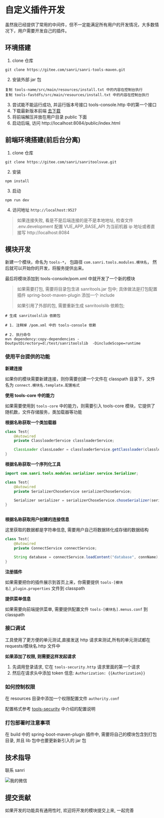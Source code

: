 # 自定义插件开发

虽然我已经提供了常用的中间件，但不一定能满足所有用户的开发情况，大多数情况下，用户需要开发自己的插件。


## 环境搭建

1. clone 仓库
```shell 
git clone https://gitee.com/sanri/sanri-tools-maven.git
```
2. 安装外部 jar 包 
```
复制 tools-name/src/main/resources/install.txt 中的内容在控制台执行
复制 tools-fastdfs/src/main/resources/install.txt 中的内容在控制台执行
```
3. 尝试能不能运行成功, 并运行版本号接口 tools-console.http 中的第一个接口
4. 下载最新版本前端 [去下载](https://gitee.com/sanri/sanritoolsvue/releases)
5. 将前端解压并放在用户目录 public 下面
6. 启动后端, 访问 http://localhost:8084/public/index.html

## 前端环境搭建(前后台分离)

1. clone 仓库
```shell
git clone https://gitee.com/sanri/sanritoolsvue.git
```
2. 安装 
```shell
npm install 
```
3. 启动
```shell
npm run dev 
```
4. 访问地址 `http://localhost:9527`

> 如果连接失败, 看是不是后端连接的是不是本地地址, 检查文件 .env.development 配置 VUE_APP_BASE_API 为当前机器 ip 地址或者直接写 http://localhost:8084

## 模块开发

新建一个模块，命名为 `tools-*`， 包路径 `com.sanri.tools.modules.模块名`， 然后就可以开始你的开发，将服务提供出来。

最后将模块添加到 tools-console/pom.xml 中就开发了一个新的模块

> 如果需要打包, 需要将目录包含进 sanritools.jar 包中; 具体做法是打包配置插件 spring-boot-maven-plugin 添加一个 include
>
> 如果引用了外部的包, 需要重新生成 sanritoolslib 依赖包;

``` shell script
# 生成 sanritoolslib 依赖包

# 1. 注释掉 /pom.xml 中的 tools-console 依赖

# 2. 执行命令 
mvn dependency:copy-dependencies -DoutputDirectory=d:/test/sanritoolslib  -DincludeScope=runtime 
```

### 使用平台提供的功能

**新建连接**

如果你的模块需要新建连接，则你需要创建一个文件在 classpath 目录下，文件名为 `connect.模块名.template.配置格式`

**使用 tools-core 中的能力**

如果需要使用到 `tools-core` 中的能力，则需要引入 tools-core 模块，它提供了随机数，文件存储服务，类加载器等功能

**根据名称获取一个类加载器**
```java
class Test{
    @Autowired
    private ClassloaderService classloaderService;

    ClassLoader classLoader = classloaderService.getClassloader(classloaderName);
}
```

**根据名称获取一个序列化工具**
```java
import com.sanri.tools.modules.serializer.service.Serializer;

class Test{
    @Autowired
    private SerializerChoseService serializerChoseService;

    Serializer serializer = serializerChoseService.choseSerializer(serializerParam.getHashKey());
}
    
```

**根据名称获取用户创建的连接信息**

这里获取的数据都是字符串信息, 需要用户自己将数据转化成存储的数据结构 

```java
class Test{
    @Autowired
    private ConnectService connectService;

    String database = connectService.loadContent("database", connName);
}
```

**注册插件**

如果需要把你的插件展示到首页上来，你需要提供 `tools-[模块名]_plugin.properties` 文件到 classpath 

**提供菜单信息**

如果需要向前端提供菜单, 需要提供配置文件 `tools-[模块名].menus.conf` 到 classpath 

### 接口调试
工具使用了更方便的单元测试,直接发送 http 请求来测试,所有的单元测试都在 requests/模块名.http 文件中

**如果添加了权限, 则需要这样发起请求**

1. 先调用登录请求, 它在 `tools-security.http` 请求里面的第一个请求
2. 然后在请求头中添加 token 信息: `Authorization: {{Authorization}}`

### 如何控制权限
在 resources 目录中添加一个权限配置文件 `authority.conf`

配置格式参考 [tools-security](../tools-security/src/main/resources/tools-security-introduce.md) 中介绍的配置说明 

### 打包部署时注意事项 

在 build 中的 spring-boot-maven-plugin 插件中, 需要将自己的模块包含到打包目录, 并且 lib 包中也要更新新引入的 jar 包

## 技术指导 
联系 sanri 

![我的微信](https://images.gitee.com/uploads/images/2020/0802/183913_c89fb735_409739.jpeg)

## 提交贡献
如果开发的功能具有通用性时, 欢迎将开发的模块提交上来, 一起完善